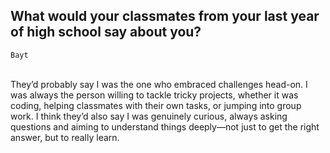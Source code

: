 ## What would your classmates from your last year of high school say about you? 
`Bayt`
<br><br>


They’d probably say I was the one who embraced challenges head-on. I was always the person willing to tackle tricky projects, whether it was coding, helping classmates with their own tasks, or jumping into group work. I think they’d also say I was genuinely curious, always asking questions and aiming to understand things deeply—not just to get the right answer, but to really learn.